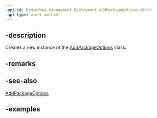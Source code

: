 ```yaml
---
-api-id: M:Windows.Management.Deployment.AddPackageOptions.#ctor
-api-type: winrt method
---
```


## -description

Creates a new instance of the [AddPackageOptions](addpackageoptions.md) class.

## -remarks

## -see-also

[AddPackageOptions](addpackageoptions.md)

## -examples

